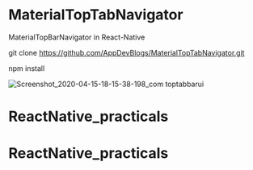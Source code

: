 # MaterialTopTabNavigator
MaterialTopBarNavigator in React-Native

git clone https://github.com/AppDevBlogs/MaterialTopTabNavigator.git

npm install

![Screenshot_2020-04-15-18-15-38-198_com toptabbarui](https://user-images.githubusercontent.com/63513078/79354217-be50ba80-7f59-11ea-80e1-6df7598cead2.jpg)

# ReactNative_practicals
# ReactNative_practicals
